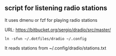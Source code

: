 ## script for listening radio stations

It uses dmenu or fzf for playing radio stations

URL: https://bitbucket.org/sergio/dradio/src/master/

    ln -sfvn ~/.dotfiles/dradio ~/.config

It reads stations from ~/.config/dradio/stations.txt
